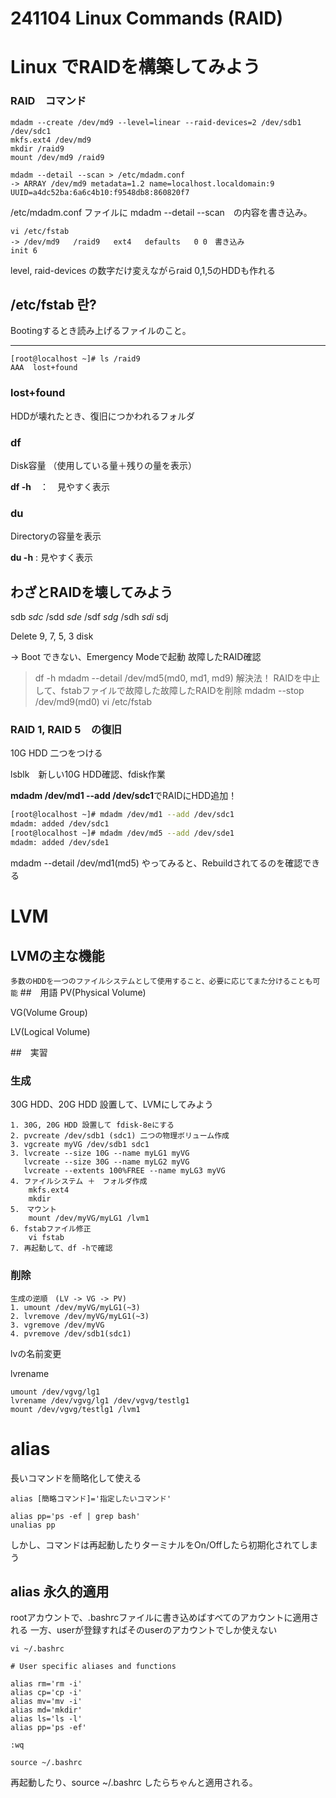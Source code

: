 # 241104 Linux Commands (RAID)

# Linux でRAIDを構築してみよう
### RAID　コマンド
```shell
mdadm --create /dev/md9 --level=linear --raid-devices=2 /dev/sdb1 /dev/sdc1
mkfs.ext4 /dev/md9
mkdir /raid9
mount /dev/md9 /raid9
```
```shell
mdadm --detail --scan > /etc/mdadm.conf
-> ARRAY /dev/md9 metadata=1.2 name=localhost.localdomain:9 UUID=a4dc52ba:6a6c4b10:f9548db8:860820f7
```
/etc/mdadm.conf ファイルに mdadm --detail --scan　の内容を書き込み。

```shell
vi /etc/fstab
-> /dev/md9   /raid9   ext4   defaults   0 0　書き込み
init 6
```

level, raid-devices の数字だけ変えながらraid 0,1,5のHDDも作れる
## /etc/fstab 란?

Bootingするとき読み上げるファイルのこと。
___
```shell
[root@localhost ~]# ls /raid9
AAA  lost+found
```
### lost+found

HDDが壊れたとき、復旧につかわれるフォルダ

### df

Disk容量 （使用している量＋残りの量を表示）

**df -h**　：　見やすく表示

### du

Directoryの容量を表示

**du -h** : 見やすく表示

## わざとRAIDを壊してみよう
sdb *sdc* /sdd *sde* /sdf *sdg* /sdh *sdi* sdj

Delete 9, 7, 5, 3 disk 

-> Boot できない、Emergency Modeで起動
故障したRAID確認
>df -h
>mdadm --detail /dev/md5(md0, md1, md9)
解決法！
RAIDを中止して、fstabファイルで故障した故障したRAIDを削除
>mdadm --stop /dev/md9(md0)
>vi /etc/fstab

### RAID 1, RAID 5　の復旧
10G HDD 二つをつける

lsblk　新しい10G HDD確認、fdisk作業

**mdadm /dev/md1 --add /dev/sdc1**でRAIDにHDD追加！

```bash
[root@localhost ~]# mdadm /dev/md1 --add /dev/sdc1
mdadm: added /dev/sdc1
[root@localhost ~]# mdadm /dev/md5 --add /dev/sde1
mdadm: added /dev/sde1
```
mdadm --detail /dev/md1(md5) やってみると、Rebuildされてるのを確認できる

# LVM
## LVMの主な機能
`多数のHDDを一つのファイルシステムとして使用すること、必要に応じてまた分けることも可能`
##　用語
PV(Physical Volume)

VG(Volume Group)

LV(Logical Volume)

##　実習
### 生成
30G HDD、20G HDD 設置して、LVMにしてみよう
```text
1. 30G, 20G HDD 設置して fdisk-8eにする
2. pvcreate /dev/sdb1 (sdc1) 二つの物理ボリューム作成
3. vgcreate myVG /dev/sdb1 sdc1
3. lvcreate --size 10G --name myLG1 myVG
   lvcreate --size 30G --name myLG2 myVG
   lvcreate --extents 100%FREE --name myLG3 myVG
4. ファイルシステム ＋　フォルダ作成
    mkfs.ext4
    mkdir
5.　マウント 
    mount /dev/myVG/myLG1 /lvm1
6. fstabファイル修正
    vi fstab
7. 再起動して、df -hで確認
```
### 削除
```text
生成の逆順　(LV -> VG -> PV)
1. umount /dev/myVG/myLG1(~3)
2. lvremove /dev/myVG/myLG1(~3)
3. vgremove /dev/myVG
4. pvremove /dev/sdb1(sdc1)
```
lvの名前変更

lvrename
```shell
umount /dev/vgvg/lg1
lvrename /dev/vgvg/lg1 /dev/vgvg/testlg1
mount /dev/vgvg/testlg1 /lvm1
```

# alias
長いコマンドを簡略化して使える

`alias [簡略コマンド]='指定したいコマンド'`
```shell
alias pp='ps -ef | grep bash'
unalias pp
```
しかし、コマンドは再起動したりターミナルをOn/Offしたら初期化されてしまう
## alias 永久的適用
rootアカウントで、.bashrcファイルに書き込めばすべてのアカウントに適用される
一方、userが登録すればそのuserのアカウントでしか使えない
```shell
vi ~/.bashrc

# User specific aliases and functions
 
alias rm='rm -i'
alias cp='cp -i'
alias mv='mv -i'
alias md='mkdir'
alias ls='ls -l'
alias pp='ps -ef'

:wq

source ~/.bashrc
```
再起動したり、source ~/.bashrc したらちゃんと適用される。
